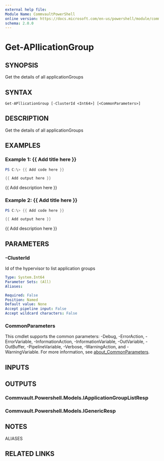```yaml
---
external help file:
Module Name: CommvaultPowerShell
online version: https://docs.microsoft.com/en-us/powershell/module/commvaultpowershell/get-apllicationgroup
schema: 2.0.0
---
```


# Get-APllicationGroup

## SYNOPSIS
Get the details of all applicationGroups

## SYNTAX

```
Get-APllicationGroup [-ClusterId <Int64>] [<CommonParameters>]
```

## DESCRIPTION
Get the details of all applicationGroups

## EXAMPLES

### Example 1: {{ Add title here }}
```powershell
PS C:\> {{ Add code here }}

{{ Add output here }}
```

{{ Add description here }}

### Example 2: {{ Add title here }}
```powershell
PS C:\> {{ Add code here }}

{{ Add output here }}
```

{{ Add description here }}

## PARAMETERS

### -ClusterId
Id of the hypervisor to list application groups

```yaml
Type: System.Int64
Parameter Sets: (All)
Aliases:

Required: False
Position: Named
Default value: None
Accept pipeline input: False
Accept wildcard characters: False
```

### CommonParameters
This cmdlet supports the common parameters: -Debug, -ErrorAction, -ErrorVariable, -InformationAction, -InformationVariable, -OutVariable, -OutBuffer, -PipelineVariable, -Verbose, -WarningAction, and -WarningVariable. For more information, see [about_CommonParameters](http://go.microsoft.com/fwlink/?LinkID=113216).

## INPUTS

## OUTPUTS

### Commvault.Powershell.Models.IApplicationGroupListResp

### Commvault.Powershell.Models.IGenericResp

## NOTES

ALIASES

## RELATED LINKS

